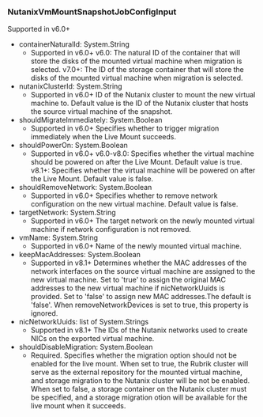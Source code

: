 ### NutanixVmMountSnapshotJobConfigInput
Supported in v6.0+

- containerNaturalId: System.String
  - Supported in v6.0+
      v6.0: The natural ID of the container that will store the disks of the mounted virtual machine when migration is selected.
      v7.0+: The ID of the storage container that will store the disks of the mounted virtual machine when migration is selected.
- nutanixClusterId: System.String
  - Supported in v6.0+
      ID of the Nutanix cluster to mount the new virtual machine to. Default value is the ID of the Nutanix cluster that hosts the source virtual machine of the snapshot.
- shouldMigrateImmediately: System.Boolean
  - Supported in v6.0+
      Specifies whether to trigger migration immediately when the Live Mount succeeds.
- shouldPowerOn: System.Boolean
  - Supported in v6.0+
      v6.0-v8.0: Specifies whether the virtual machine should be powered on after the Live Mount. Default value is true.
      v8.1+: Specifies whether the virtual machine will be powered on after the Live Mount. Default value is false.
- shouldRemoveNetwork: System.Boolean
  - Supported in v6.0+
      Specifies whether to remove network configuration on the new virtual machine. Default value is false.
- targetNetwork: System.String
  - Supported in v6.0+
      The target network on the newly mounted virtual machine if network configuration is not removed.
- vmName: System.String
  - Supported in v6.0+
      Name of the newly mounted virtual machine.
- keepMacAddresses: System.Boolean
  - Supported in v8.1+
      Determines whether the MAC addresses of the network interfaces on the source virtual machine are assigned to the new virtual machine. Set to 'true' to assign the original MAC addresses to the new virtual machine if nicNetworkUuids is provided. Set to 'false' to assign new MAC addresses.The default is 'false'. When removeNetworkDevices is set to true, this property is ignored.
- nicNetworkUuids: list of System.Strings
  - Supported in v8.1+
      The IDs of the Nutanix networks used to create NICs on the exported virtual machine.
- shouldDisableMigration: System.Boolean
  - Required. Specifies whether the migration option should not be enabled for the live mount. When set to true, the Rubrik cluster will serve as the external repository for the mounted virtual machine, and storage migration to the Nutanix cluster will be not be enabled. When set to false, a storage container on the Nutanix cluster must be specified, and a storage migration otion will be available for the live mount when it succeeds.
